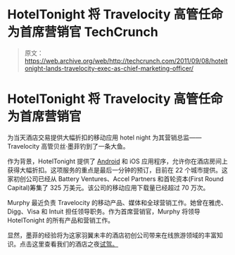 # HotelTonight 将 Travelocity 高管任命为首席营销官 TechCrunch

> 原文：<https://web.archive.org/web/http://techcrunch.com/2011/09/08/hoteltonight-lands-travelocity-exec-as-chief-marketing-officer/>

# HotelTonight 将 Travelocity 高管任命为首席营销官

为当天酒店交易提供大幅折扣的移动应用 hotel night 为其营销总监——Travelocity 高管贝丝·墨菲钓到了一条大鱼。

作为背景，HotelTonight 提供了 [Android](https://web.archive.org/web/20230203165847/https://techcrunch.com/2011/07/27/hoteltonight-launches-on-android-now-in-18-cities/) 和 iOS 应用程序，允许你在酒店房间上获得大幅折扣。这项服务的重点是最后一分钟的预订，目前在 22 个城市提供。这家初创公司已经从 Battery Ventures、Accel Partners 和首轮资本(First Round Capital)筹集了 325 万美元。该公司的移动应用下载量已经超过 70 万次。

Murphy 最近负责 Travelocity 的移动产品、媒体和全球营销工作。她曾在雅虎、Digg、Visa 和 Intuit 担任领导职务。作为首席营销官，Murphy 将领导 HotelTonight 的所有产品和营销工作。

显然，墨菲的经验将为这家羽翼未丰的酒店初创公司带来在线旅游领域的丰富知识。点击这里查看我们的酒店之夜[试驾。](https://web.archive.org/web/20230203165847/https://techcrunch.com/2011/02/01/watch-out-sf-minibars-we-testdrive-hotel-tonight-tctv/)
